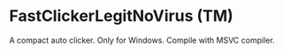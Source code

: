# FastClickerLegitNoVirus (TM)
A compact auto clicker. Only for Windows. Compile with MSVC compiler.

